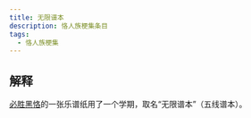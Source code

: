 ```yaml
---
title: 无限谱本
description: 恪人族梗集条目
tags:
  - 恪人族梗集
---
```


## 解释

[必胜黑恪](必胜黑恪)的一张乐谱纸用了一个学期，取名“无限谱本”（五线谱本）。